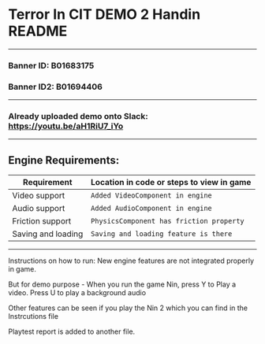 # Terror In CIT DEMO 2 Handin README
---
### Banner ID: B01683175
### Banner ID2: B01694406

---
### Already uploaded demo onto Slack: https://youtu.be/aH1RiU7_iYo
---

## Engine Requirements:

| Requirement         | Location in code or steps to view in game    |
|---------------------|----------------------------------------------|
| Video support       | ```Added VideoComponent in engine```         |
| Audio support       | ```Added AudioComponent in engine```         |
| Friction support    | ```PhysicsComponent has friction property``` |
| Saving and loading  | ```Saving and loading feature is there```       ||

--------------------------------------------------------------

Instructions on how to run: 
New engine features are not integrated properly in game. 

But for demo purpose - 
When you run the game Nin, press Y to Play a video. 
Press U to play a background audio

Other features can be seen if you play the Nin 2 which you can find in the Instrcutions file

Playtest report is added to another file.
